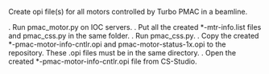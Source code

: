 Create opi file(s) for all motors controlled by Turbo PMAC in a beamline.

. Run pmac_motor.py on IOC servers.
. Put all the created *-mtr-info.list files and pmac_css.py in the same folder.
. Run pmac_css.py.
. Copy the created *-pmac-motor-info-cntlr.opi and pmac-motor-status-1x.opi to the repository.
  These .opi files must be in the same directory.
. Open the created *-pmac-motor-info-cntlr.opi file from CS-Studio.
